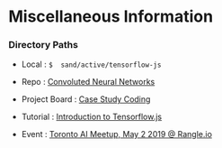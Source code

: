 # Miscellaneous Information

### Directory Paths

* Local : ``` $  sand/active/tensorflow-js ```
* Repo : [Convoluted Neural Networks](https://github.com/mori-c/tensorflow-js)
* Project Board : [Case Study Coding](https://github.com/mori-c/tensorflow-js/projects/1)

* Tutorial : [Introduction to Tensorflow.js](https://github.com/RyanMarchildon/tfjs-torontoai-lecture)
* Event : [Toronto AI Meetup, May 2 2019 @ Rangle.io](https://www.meetup.com/Toronto-AI/events/260491353/)

